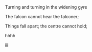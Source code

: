 
Turning and turning in the widening gyre


The falcon cannot hear the falconer;


Things fall apart; the centre cannot hold;


hhhh

iii